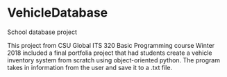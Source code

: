 # VehicleDatabase
School database project

This project from CSU Global ITS 320 Basic Programming course Winter 2018 included a final portfolia project that had students create a vehicle inventory system from scratch using object-oriented python. The program takes in information from the user and save it to a .txt file. 
